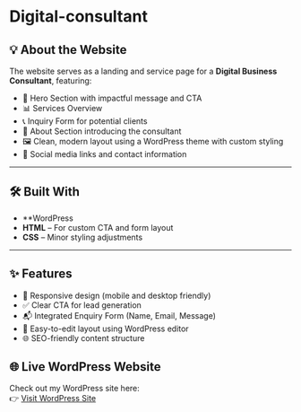# Digital-consultant

## 💡 About the Website

The website serves as a landing and service page for a **Digital Business Consultant**, featuring:

- 📌 Hero Section with impactful message and CTA
- 📊 Services Overview
- 📞 Inquiry Form for potential clients
- 🧠 About Section introducing the consultant
- 🖼️ Clean, modern layout using a WordPress theme with custom styling
- 🔗 Social media links and contact information

---

## 🛠️ Built With

- **WordPress 
- **HTML** – For custom CTA and form layout
- **CSS** – Minor styling adjustments


---

## ✨ Features

- 🚀 Responsive design (mobile and desktop friendly)
- ✅ Clear CTA for lead generation
- 📬 Integrated Enquiry Form (Name, Email, Message)
- 🔧 Easy-to-edit layout using WordPress editor
- 🌐 SEO-friendly content structure



## 🌐 Live WordPress Website
Check out my WordPress site here:  
👉 [Visit WordPress Site](https://nomoreglobalwarming.com/lavanyagoyal-asignment/)
